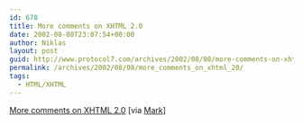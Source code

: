 ```yaml
---
id: 678
title: More comments on XHTML 2.0
date: 2002-08-08T23:07:54+00:00
author: Niklas
layout: post
guid: http://www.protocol7.com/archives/2002/08/08/more-comments-on-xhtml-20/
permalink: /archives/2002/08/08/more_comments_on_xhtml_20/
tags:
  - HTML/XHTML
---
```

<div class='microid-d929a44452dd7d4683414353aca74d419d85780e'>
  <p>
    <a href="http://www.textartisan.com/caveatlector/archive/2002_08.html#e000345">More comments on XHTML 2.0</a> [via <a href="http://radio.weblogs.com/0105852/2002/08/08.html#a935">Mark</a>]
  </p>
</div>